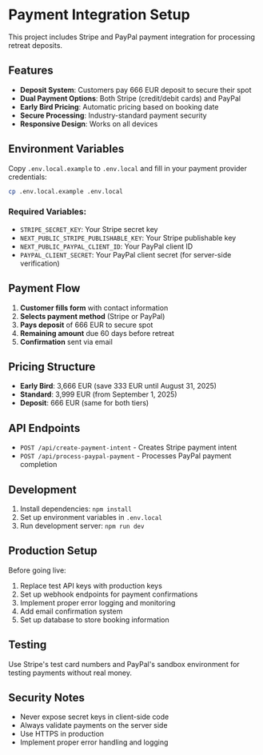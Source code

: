 # Payment Integration Setup

This project includes Stripe and PayPal payment integration for processing retreat deposits.

## Features

- **Deposit System**: Customers pay 666 EUR deposit to secure their spot
- **Dual Payment Options**: Both Stripe (credit/debit cards) and PayPal
- **Early Bird Pricing**: Automatic pricing based on booking date
- **Secure Processing**: Industry-standard payment security
- **Responsive Design**: Works on all devices

## Environment Variables

Copy `.env.local.example` to `.env.local` and fill in your payment provider credentials:

```bash
cp .env.local.example .env.local
```

### Required Variables:

- `STRIPE_SECRET_KEY`: Your Stripe secret key
- `NEXT_PUBLIC_STRIPE_PUBLISHABLE_KEY`: Your Stripe publishable key
- `NEXT_PUBLIC_PAYPAL_CLIENT_ID`: Your PayPal client ID
- `PAYPAL_CLIENT_SECRET`: Your PayPal client secret (for server-side verification)

## Payment Flow

1. **Customer fills form** with contact information
2. **Selects payment method** (Stripe or PayPal)
3. **Pays deposit** of 666 EUR to secure spot
4. **Remaining amount** due 60 days before retreat
5. **Confirmation** sent via email

## Pricing Structure

- **Early Bird**: 3,666 EUR (save 333 EUR until August 31, 2025)
- **Standard**: 3,999 EUR (from September 1, 2025)
- **Deposit**: 666 EUR (same for both tiers)

## API Endpoints

- `POST /api/create-payment-intent` - Creates Stripe payment intent
- `POST /api/process-paypal-payment` - Processes PayPal payment completion

## Development

1. Install dependencies: `npm install`
2. Set up environment variables in `.env.local`
3. Run development server: `npm run dev`

## Production Setup

Before going live:

1. Replace test API keys with production keys
2. Set up webhook endpoints for payment confirmations
3. Implement proper error logging and monitoring
4. Add email confirmation system
5. Set up database to store booking information

## Testing

Use Stripe's test card numbers and PayPal's sandbox environment for testing payments without real money.

## Security Notes

- Never expose secret keys in client-side code
- Always validate payments on the server side
- Use HTTPS in production
- Implement proper error handling and logging

